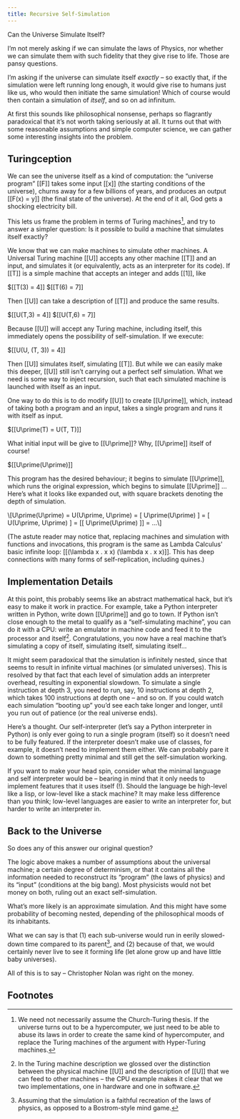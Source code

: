 ```yaml
---
title: Recursive Self-Simulation
---
```


Can the Universe Simulate Itself?

I’m not merely asking if we can simulate the laws of Physics, nor whether we can simulate them with such fidelity that they give rise to life. Those are pansy questions.

I’m asking if the universe can simulate itself *exactly* – so exactly that, if the simulation were left running long enough, it would give rise to humans just like us, who would then initiate the same simulation! Which of course would then contain a simulation of *itself*, and so on ad infinitum.

At first this sounds like philosophical nonsense, perhaps so flagrantly paradoxical that it’s not worth taking seriously at all. It turns out that with some reasonable assumptions and simple computer science, we can gather some interesting insights into the problem.

## Turingception

We can see the universe itself as a kind of computation: the “universe program” [[F]] takes some input [[x]] (the starting conditions of the universe), churns away for a few billions of years, and produces an output [[F(x) = y]] (the final state of the universe). At the end of it all, God gets a shocking electricity bill.

This lets us frame the problem in terms of Turing machines[^turing], and try to answer a simpler question: Is it possible to build a machine that simulates itself exactly?

[^turing]: We need not necessarily assume the Church-Turing thesis. If the universe turns out to be a hypercomputer, we just need to be able to abuse its laws in order to create the same kind of hypercomputer, and replace the Turing machines of the argument with Hyper-Turing machines.

We know that we can make machines to simulate other machines. A Universal Turing machine [[U]] accepts any other machine [[T]] and an input, and simulates it (or equivalently, acts as an interpreter for its code). If [[T]] is a simple machine that accepts an integer and adds [[1]], like

<div>
  $[[T(3) = 4]]
  $[[T(6) = 7]]
</div>

Then [[U]] can take a description of [[T]] and produce the same results.

<div>
  $[[U(T,3) = 4]]
  $[[U(T,6) = 7]]
</div>

Because [[U]] will accept any Turing machine, including itself, this immediately opens the possibility of self-simulation. If we execute:

$[[U(U, (T, 3)) = 4]]

Then [[U]] simulates itself, simulating [[T]]. But while we can easily make this deeper, [[U]] still isn’t carrying out a perfect self simulation. What we need is some way to inject recursion, such that each simulated machine is launched with itself as an input.

One way to do this is to do modify [[U]] to create [[U\prime]], which, instead of taking both a program and an input, takes a single program and runs it with itself as input.

$[[U\prime(T) = U(T, T)]]

What initial input will be give to [[U\prime]]? Why, [[U\prime]] itself of course!

$[[U\prime(U\prime)]]

This program has the desired behaviour; it begins to simulate [[U\prime]], which runs the original expression, which begins to simulate [[U\prime]] … Here’s what it looks like expanded out, with square brackets denoting the depth of simulation.

\\[U\prime(U\prime) = U(U\prime, U\prime) = [ U\prime(U\prime) ] = [ U(U\prime, U\prime) ] = [[ U\prime(U\prime) ]] = …\\]

(The astute reader may notice that, replacing machines and simulation with functions and invocations, this program is the same as Lambda Calculus' basic infinite loop: [[(\lambda x . x x) (\lambda x . x x)]]. This has deep connections with many forms of self-replication, including quines.)

## Implementation Details

At this point, this probably seems like an abstract mathematical hack, but it’s easy to make it work in practice. For example, take a Python interpreter written in Python, write down [[U\prime]] and go to town. If Python isn’t close enough to the metal to qualify as a “self-simulating machine”, you can do it with a CPU: write an emulator in machine code and feed it to the processor and itself[^cpu]. Congratulations, you now have a real machine that’s simulating a copy of itself, simulating itself, simulating itself…

[^cpu]: In the Turing machine description we glossed over the distinction between the physical machine [[U]] and the description of [[U]] that we can feed to other machines – the CPU example makes it clear that we two implementations, one in hardware and one in software.

It might seem paradoxical that the simulation is infinitely nested, since that seems to result in infinite virtual machines (or simulated universes). This is resolved by that fact that each level of simulation adds an interpreter overhead, resulting in exponential slowdown. To simulate a single instruction at depth 3, you need to run, say, 10 instructions at depth 2, which takes 100 instructions at depth one – and so on. If you could watch each simulation “booting up” you’d see each take longer and longer, until you run out of patience (or the real universe ends).

Here’s a thought. Our self-interpreter (let’s say a Python interpreter in Python) is only ever going to run a single program (itself) so it doesn’t need to be fully featured. If the interpreter doesn’t make use of classes, for example, it doesn’t need to implement them either. We can probably pare it down to something pretty minimal and still get the self-simulation working.

If you want to make your head spin, consider what the minimal language and self interpreter would be – bearing in mind that it only needs to implement features that it uses itself (!). Should the language be high-level like a lisp, or low-level like a stack machine? It may make less difference than you think; low-level languages are easier to write an interpreter for, but harder to write an interpreter in.

## Back to the Universe

So does any of this answer our original question?

The logic above makes a number of assumptions about the universal machine; a certain degree of determinism, or that it contains all the information needed to reconstruct its “program” (the laws of physics) and its “input” (conditions at the big bang). Most physicists would not bet money on both, ruling out an exact self-simulation.

What’s more likely is an approximate simulation. And this might have some probability of becoming nested, depending of the philosophical moods of its inhabitants.

What we can say is that (1) each sub-universe would run in eerily slowed-down time compared to its parent[^bostrom], and (2) because of that, we would certainly never live to see it forming life (let alone grow up and have little baby universes).

[^bostrom]: Assuming that the simulation is a faithful recreation of the laws of physics, as opposed to a Bostrom-style mind game.

All of this is to say – Christopher Nolan was right on the money.

## Footnotes
